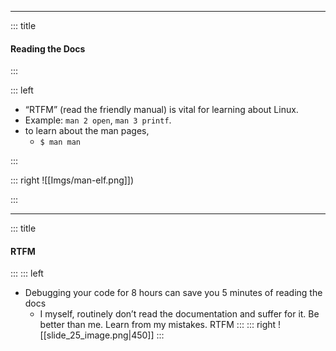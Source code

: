 
---
<!-- slide template="[[Split Vertical]]" -->

::: title

#### Reading the Docs

:::

::: left

- “RTFM” (read the friendly manual) is vital for learning about Linux.
- Example: `man 2 open`, `man 3 printf`.
- to learn about the man pages,
	- `$ man man`

:::

::: right 
![[Imgs/man-elf.png]])

:::


---
<!-- slide template="[[Split Vertical]]" -->

::: title

#### RTFM

:::
::: left 
- Debugging your code for 8 hours can save you 5 minutes of reading the docs
	- I myself, routinely don’t read the documentation and suffer for it. Be better than me. Learn from my mistakes. RTFM
:::
::: right 
![[slide_25_image.png|450]]
:::


